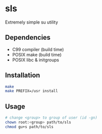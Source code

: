 sls
===

Extremely simple su utility

Dependencies
------------

* C99 compiler (build time)
* POSIX make (build time)
* POSIX libc & initgroups

Installation
------------

```sh
make
make PREFIX=/usr install
```

Usage
-----

```sh
# change <group> to group of user (id -gn)
chown root:<group> path/to/sls
chmod gu+s path/to/sls
```
